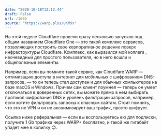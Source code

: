 ```yaml
---
date: "2020-10-18T12:12:44"
draft: False
url: /1695
source: "https://warp.plus/UKM9x"
---
```


На этой неделе Cloudflare провели сразу несколько запусков под общим названием Cloudflare One — это такой комплекс сервисов, позволяющих построить свое корпоративное решение поверх инфраструктуры Cloudflare. Комплекс, как выразился мой коллега , неочевидный для простого пользователя, но в него вошли и общеполезные элементы.

Например, если вы помните такой сервис, как Cloudlfare WARP — оптимизацию доступа в интернет для мобильных с шифрованием DNS-запросов, — то он теперь стал доступен и для обычных компьютеров на базе macOS и Windows. Причем сам клиент поумнел — теперь он умеет отключаться в доверенных сетях, вы можете прямо в нем выбирать протокол шифрования DNS и уровень фильтрации запросов, например, если хотите фильтровать запросы к опасным сайтам. Стоит помнить, что это не VPN и он не анонимизирует ваш трафик, просто шифрует.

Ссылка ниже реферальная — если вы воспользуетесь ею для подписки, получите 1 Gb трафика через WARP+ бесплатно, и такой же гигабайт упадёт мне в копилку 😊.
